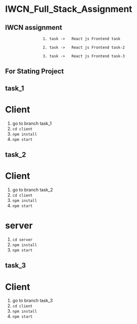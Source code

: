 # IWCN_Full_Stack_Assignment

## IWCN assignment 
                     1. task ->   React js Frontend task
       
                     2. task ->   React js Frontend task-2
                  
                     3. task ->   React js Frontend task-3
                 
                 
         
 
 ## For Stating Project
 
 ## task_1
 
 # Client
 
 1. go to branch task_1
 2. `cd client `
 3. `npm install`
 4. `npm start`

 
  ## task_2
 
 # Client
 
 1. go to branch task_2
 2. `cd client `
 3. `npm install`
 4. `npm start`
 
  # server
 
 1. `cd server`
 2. `npm install`
 3. `npm start`
 
 ## task_3
 
  # Client
 
 1. go to branch task_3
 2. `cd client `
 3. `npm install`
 4. `npm start`
 
 
 
 
